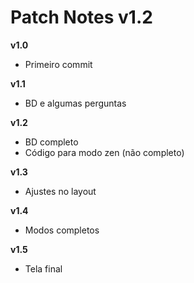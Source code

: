 # Patch Notes v1.2

**v1.0**

- Primeiro commit

**v1.1**

- BD e algumas perguntas

**v1.2**

- BD completo
- Código para modo zen (não completo)

**v1.3**

- Ajustes no layout

**v1.4**

- Modos completos

**v1.5**

- Tela final
